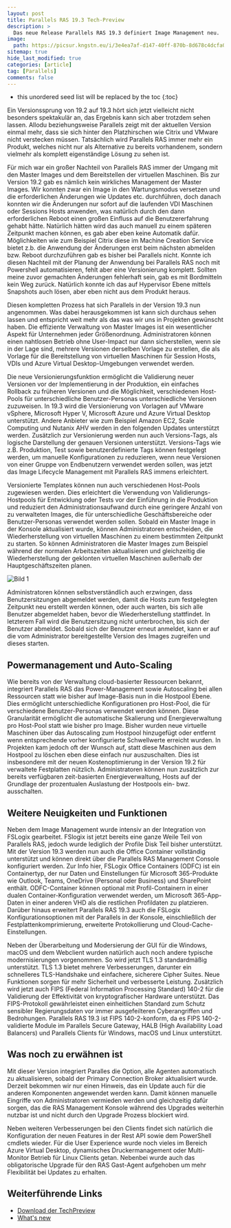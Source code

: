 ```yaml
---
layout: post
title: Parallels RAS 19.3 Tech-Preview
description: >
  Das neue Release Parallels RAS 19.3 definiert Image Management neu.
image: 
  path: https://picsur.kngstn.eu/i/3e4ea7af-d147-40ff-870b-8d678c4dcfa0.jpg
sitemap: true
hide_last_modified: true
categories: [article]
tag: [Parallels]
comments: false
---
```


* this unordered seed list will be replaced by the toc
{:toc}

Ein Versionssprung von 19.2 auf 19.3 hört sich jetzt vielleicht nicht besonders spektakulär an, das Ergebnis kann sich aber trotzdem sehen lassen. Allodu beziehungsweise Parallels zeigt mit der aktuellen Version einmal mehr, dass sie sich hinter den Platzhirschen wie Citrix und VMware nicht verstecken müssen. Tatsächlich wird Parallels RAS immer mehr ein Produkt, welches nicht nur als Alternative zu bereits vorhandenem, sondern vielmehr als komplett eigenständige Lösung zu sehen ist.

Für mich war ein großer Nachteil von Parallels RAS immer der Umgang mit den Master Images und dem Bereitstellen der virtuellen Maschinen. Bis zur Version 19.2 gab es nämlich kein wirkliches Management der Master Images. Wir konnten zwar ein Image in den Wartungsmodus versetzen und die erforderlichen Änderungen wie Updates etc. durchführen, doch danach konnten wir die  Änderungen nur sofort auf die laufenden VDI Maschinen oder Sessions Hosts anwenden, was natürlich durch den dann erforderlichen Reboot einen großen Einfluss auf die Benutzererfahrung gehabt hätte. Natürlich hätten wird das auch manuell zu einem späteren Zeitpunkt machen können, es gab aber eben keine Automatik dafür. Möglichkeiten wie zum Beispiel Citrix diese im Machine Creation Service bietet z.b. die Anwendung der Änderungen erst beim nächsten abmelden bzw. Reboot durchzuführen gab es bisher bei Parallels nicht. Konnte ich diesen Nachteil mit der Planung der Anwendung bei Parallels RAS noch mit Powershell automatisieren, fehlt aber eine Versionierung komplett. Sollten meine zuvor gemachten Änderungen fehlerhaft sein, gab es mit Bordmitteln kein Weg zurück. Natürlich konnte ich das auf Hypervisor Ebene mittels Snapshots auch lösen, aber eben nicht aus dem Produkt heraus.

Diesen kompletten Prozess hat sich Parallels in der Version 19.3 nun angenommen. Was dabei herausgekommen ist kann sich durchaus sehen lassen und entspricht weit mehr als das was wir uns in Projekten gewünscht haben. Die effiziente Verwaltung von Master Images ist ein wesentlicher Aspekt für Unternehmen jeder Größenordnung. Administratoren können einen nahtlosen Betrieb ohne User-Impact nur dann sicherstellen, wenn sie in der Lage sind, mehrere Versionen derselben Vorlage zu erstellen, die als Vorlage für die Bereitstellung von virtuellen Maschinen für Session Hosts, VDIs und Azure Virtual Desktop-Umgebungen verwendet werden.

Die neue Versionierungsfunktion ermöglicht die Validierung neuer Versionen vor der Implementierung in der Produktion, ein einfaches Rollback zu früheren Versionen und die Möglichkeit, verschiedenen Host-Pools für unterschiedliche Benutzer-Personas unterschiedliche Versionen zuzuweisen. In 19.3 wird die Versionierung von Vorlagen auf VMware vSphere, Microsoft Hyper V, Microsoft Azure und Azure Virtual Desktop unterstützt. Andere Anbieter wie zum Beispiel Amazon EC2, Scale Computing und Nutanix AHV werden in den folgenden Updates unterstützt werden. Zusätzlich zur Versionierung werden nun auch Versions-Tags,  als logische Darstellung der genauen Versionen unterstützt. Versions-Tags wie z.B. Produktion, Test sowie benutzerdefinierte Tags können festgelegt werden, um manuelle Konfigurationen zu reduzieren, wenn neue Versionen von einer Gruppe von Endbenutzern verwendet werden sollen, was jetzt das Image Lifecycle Management mit Parallels RAS immens erleichtert.

Versionierte Templates können nun auch verschiedenen Host-Pools zugewiesen werden. Dies erleichtert die Verwendung von Validierungs-Hostpools für Entwicklung oder Tests vor der Einführung in die Produktion und reduziert den Administrationsaufwand durch eine geringere Anzahl von zu verwalteten Images, die für unterschiedliche  Geschäftsbereiche oder Benutzer-Personas verwendet werden sollen. 
Sobald ein Master Image in der Konsole aktualisiert wurde, können Administratoren entscheiden, die Wiederherstellung von virtuellen Maschinen zu einem bestimmten Zeitpunkt zu starten. So können Administratoren die Master Images zum Beispiel während der normalen Arbeitszeiten aktualisieren und gleichzeitig die Wiederherstellung der geklonten virtuellen Maschinen außerhalb der Hauptgeschäftszeiten planen.

![Bild 1](https://datablob.oss.eu-west-0.prod-cloud-ocb.orange-business.com/images/2023-08-29-Parallels-RAS-19-3-02.png)

Administratoren können selbstverständlich auch erzwingen, dass Benutzersitzungen abgemeldet werden, damit die Hosts zum festgelegten Zeitpunkt neu erstellt werden können, oder auch warten, bis sich alle Benutzer abgemeldet haben, bevor die Wiederherstellung stattfindet. In letzterem Fall wird die Benutzersitzung nicht unterbrochen, bis sich der Benutzer abmeldet. Sobald sich der Benutzer erneut anmeldet, kann er auf die vom Administrator bereitgestellte Version des Images zugreifen und dieses starten.

## Powermanagement und Auto-Scaling

Wie bereits von der Verwaltung cloud-basierter Ressourcen bekannt, integriert Parallels RAS das Power-Management sowie Autoscaling bei allen Ressourcen statt wie bisher auf Image-Basis nun in die Hostpool Ebene.  Dies ermöglicht unterschiedliche Konfigurationen pro Host-Pool, die für verschiedene Benutzer-Personas verwendet werden können. Diese Granularität ermöglicht die automatische Skalierung und Energieverwaltung pro Host-Pool statt wie bisher pro Image. Bisher wurden neue virtuelle Maschinen über das Autoscaling zum Hostpool hinzugefügt oder entfernt wenn entsprechende vorher konfigurierte Schwellwerte erreicht wurden. In Projekten kam jedoch oft der Wunsch auf, statt diese Maschinen aus dem Hostpool zu löschen eben diese einfach nur auszuschalten. Dies ist insbesondere mit der neuen Kostenoptimierung in der Version 19.2 für verwaltete Festplatten nützlich. Administratoren können nun zusätzlich zur bereits verfügbaren zeit-basierten Energieverwaltung, Hosts auf der Grundlage der prozentualen Auslastung der Hostpools ein- bwz. ausschalten.

## Weitere Neuigkeiten und Funktionen

Neben dem Image Management wurde intensiv an der Integration von FSLogix gearbeitet. FSlogix ist jetzt bereits eine ganze Weile Teil von Parallels RAS, jedoch wurde lediglich der Profile Disk Teil bisher unterstützt. Mit der Version 19.3 werden nun auch die Office Container vollständig unterstützt und können direkt über die Parallels RAS Management Console konfiguriert werden. Zur Info hier, FSLogix Office Containers (ODFC) ist ein Containertyp, der nur Daten und Einstellungen für Microsoft 365-Produkte wie Outlook, Teams, OneDrive (Personal oder Business) und SharePoint enthält. ODFC-Container können optional mit Profil-Containern in einer dualen Container-Konfiguration verwendet werden, um Microsoft 365-App-Daten in einer anderen VHD als die restlichen Profildaten zu platzieren. Darüber hinaus erweitert Parallels RAS 19.3 auch die FSLogix Konfigurationsoptionen mit der Parallels in der Konsole, einschließlich der Festplattenkomprimierung, erweiterte Protokollierung und Cloud-Cache-Einstellungen.

Neben der Überarbeitung und Modersierung der GUI für die Windows, macOS und dem Webclient wurden natürlich auch noch andere typische modernisierungen vorgenommen. So wird jetzt TLS 1.3 standardmäßig unterstützt. TLS 1.3 bietet mehrere Verbesserungen, darunter ein schnelleres TLS-Handshake und einfachere, sicherere Cipher Suites. Neue Funktionen sorgen für mehr Sicherheit und verbesserte Leistung. Zusätzlich wird jetzt auch FIPS (Federal Information Processing Standard) 140-2 für die Validierung der Effektivität von kryptografischer Hardware unterstützt. Das FIPS-Protokoll gewährleistet einen einheitlichen Standard zum Schutz sensibler Regierungsdaten vor immer ausgefeilteren Cyberangriffen und Bedrohungen. Parallels RAS 19.3 ist FIPS 140-2-konform, da es FIPS 140-2-validierte Module im Parallels Secure Gateway, HALB (High Availability Load Balancers) und Parallels Clients für Windows, macOS und Linux unterstützt.

## Was noch zu erwähnen ist

Mit dieser Version integriert Paralles die Option, alle Agenten automatisch zu aktualisieren, sobald der Primary Connection Broker aktualisiert wurde. Derzeit bekommen wir nur einen Hinweis, das ein Update auch für die anderen Komponenten angewendet werden kann. Damit können manuelle Eingriffe von Administratoren vermieden werden und gleichzeitig dafür sorgen, das die RAS Management Konsole während des Upgrades weiterhin nutzbar ist und nicht durch den Upgrade Prozess blockiert wird.

Neben weiteren Verbesserungen bei den Clients findet sich natürlich die Konfiguration der neuen Features in der Rest API sowie dem PowerShell cmdlets wieder. Für die User Experience wurde noch vieles im Bereich Azure Virtual Desktop, dynamisches Druckermanagement oder Multi-Monitor Betrieb für Linux Clients getan. Nebenbei wurde auch das obligatorische Upgrade für den RAS Gast-Agent aufgehoben um mehr Flexibilität bei Updates zu erhalten.

## Weiterführende Links
* [Download der TechPreview](https://my.parallels.com/ras/beta)
* [What's new](https://www.parallels.com/de/products/ras/whats-new/)